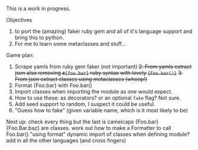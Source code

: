 This is a work in progress.

Objectives 

1. to port the (amazing) faker ruby gem and all of it's language support and bring this to python.
2. For me to learn some metaclasses and stuff...

Game plan:

1. Scrape yamls from ruby gem faker (not important)
~~2. From yamls extract json also removing `#{foo.bar}` ruby syntax with lovely `{Foo.bar()}`~~
~~3. From json extract classes using metaclasses (whoop!)~~
4. Format {Foo.bar} with Foo.bar()
5. Import classes when importing the module as one would expect.
6. How to use these: as decorators? or an optional `fake` flag? Not sure.
7. Add seed support to random, I suspect it could be useful.
8. "Guess how to fake" (given variable name, which is it most likely to be)

Next up:
check every thing but the last is camelcaps {Foo.bar} {Foo.Bar.baz} are classes.
work out how to make a Formatter to call Foo.bar() "using format"
dynamic import of classes when defining module?
add in all the other languages (and cross fingers)